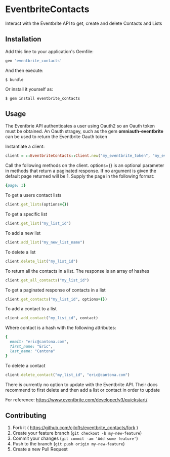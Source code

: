 # EventbriteContacts

Interact with the Eventbrite API to get, create and delete Contacts and Lists

## Installation

Add this line to your application's Gemfile:

```ruby
gem 'eventbrite_contacts'
```

And then execute:

    $ bundle

Or install it yourself as:

    $ gem install eventbrite_contacts

## Usage

The Eventbrie API authenticates a user using Oauth2 so an Oauth token must be
obtained. An Oauth stragey, such as the gem **omniauth-eventbrite** can be used to return
the Eventbrite Oauth token

Instantiate a client:

```ruby
client = ::EventbriteContacts::Client.new("my_eventbrite_token", "my_eventbrite_user_id")
```

Call the following methods on the client. options={} is an optional parameter in methods that
  return a paginated response. If no argument is given the default page returned will be 1.
  Supply the page in the following format:

```ruby
{page: 3}
```

To get a users contact lists

```ruby
client.get_lists(options={})
```

To get a specific list

```ruby
client.get_list("my_list_id")
```

To add a new list

```ruby
client.add_list("my_new_list_name")
```

To delete a list

```ruby
client.delete_list("my_list_id")
```

To return all the contacts in a list. The response is an array of hashes

```ruby
client.get_all_contacts("my_list_id")
```

To get a paginated response of contacts in a list

```ruby
client.get_contacts("my_list_id", options={})
```

To add a contact to a list

```ruby
client.add_contact("my_list_id", contact)
```

Where contact is a hash with the following attributes:

```ruby
{
  email: "eric@cantona.com",
  first_name: "Eric",
  last_name: "Cantona"
}
```

To delete a contact

```ruby
client.delete_contact("my_list_id", "eric@cantona.com")
```

There is currently no option to update with the Eventbrite API. Their docs recommend to first
delete and then add a list or contact in order to update

For reference: https://www.eventbrite.com/developer/v3/quickstart/

## Contributing

1. Fork it ( https://github.com/cjlofts/eventbrite_contacts/fork )
2. Create your feature branch (`git checkout -b my-new-feature`)
3. Commit your changes (`git commit -am 'Add some feature'`)
4. Push to the branch (`git push origin my-new-feature`)
5. Create a new Pull Request

